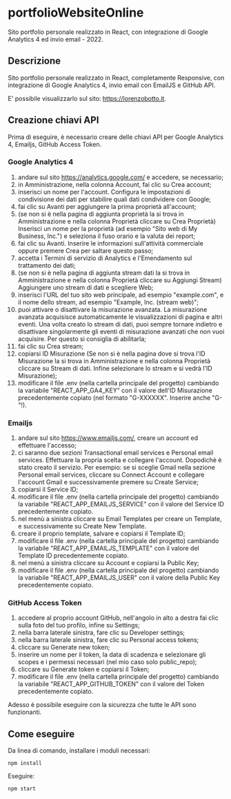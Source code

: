 # portfolioWebsiteOnline
Sito portfolio personale realizzato in React, con integrazione di Google Analytics 4 ed invio email - 2022.

## Descrizione

Sito portfolio personale realizzato in React, completamente Responsive, con integrazione di Google Analytics 4, invio email con EmailJS e GitHub API.

E' possibile visualizzarlo sul sito: https://lorenzobotto.it.

## Creazione chiavi API 

Prima di eseguire, è necessario creare delle chiavi API per Google Analytics 4, Emailjs, GitHub Access Token.

### Google Analytics 4
1. andare sul sito https://analytics.google.com/ e accedere, se necessario;
2. in Amministrazione, nella colonna Account, fai clic su Crea account;
3. inserisci un nome per l'account. Configura le impostazioni di condivisione dei dati per stabilire quali dati condividere con Google;
4. fai clic su Avanti per aggiungere la prima proprietà all'account;
5. (se non si è nella pagina di aggiunta proprietà la si trova in Amministrazione e nella colonna Proprietà cliccare su Crea Proprietà) Inserisci un nome per la proprietà (ad esempio "Sito web di My Business, Inc.") e seleziona il fuso orario e la valuta dei report;
6. fai clic su Avanti. Inserire le informazioni sull'attività commerciale oppure premere Crea per saltare questo passo;
7. accetta i Termini di servizio di Analytics e l'Emendamento sul trattamento dei dati;
8. (se non si è nella pagina di aggiunta stream dati la si trova in Amministrazione e nella colonna Proprietà cliccare su Aggiungi Stream) Aggiungere uno stream di dati e scegliere Web;
9. inserisci l'URL del tuo sito web principale, ad esempio "example.com", e il nome dello stream, ad esempio "Example, Inc. (stream web)";
10. puoi attivare o disattivare la misurazione avanzata. La misurazione avanzata acquisisce automaticamente le visualizzazioni di pagina e altri eventi. Una volta creato lo stream di dati, puoi sempre tornare indietro e disattivare singolarmente gli eventi di misurazione avanzati che non vuoi acquisire. Per questo si consiglia di abilitarla;
11. fai clic su Crea stream;
12. copiarsi ID Misurazione (Se non si è nella pagina dove si trova l'ID Misurazione la si trova in Amministrazione e nella colonna Proprietà cliccare su Stream di dati. Infine selezionare lo stream e si vedrà l'ID Misurazione);
13. modificare il file .env (nella cartella principale del progetto) cambiando la variabile "REACT_APP_GA4_KEY" con il valore dell'ID Misurazione precedentemente copiato (nel formato "G-XXXXXX". Inserire anche "G-"!).

### Emailjs

1. andare sul sito https://www.emailjs.com/, creare un account ed effettuare l'accesso;
2. ci saranno due sezioni Transactional email services e Personal email services. Effettuare la propria scelta e collegare l'account. Dopodichè è stato creato il servizio. Per esempio: se si sceglie Gmail nella sezione Personal email services, cliccare su Connect Account e collegare l'account Gmail e successivamente premere su Create Service;
3. copiarsi il Service ID;
4. modificare il file .env (nella cartella principale del progetto) cambiando la variabile "REACT_APP_EMAILJS_SERVICE" con il valore del Service ID precedentemente copiato.
5. nel menù a sinistra cliccare su Email Templates per creare un Template, e successivamente su Create New Template.
6. creare il proprio template, salvare e copiarsi il Template ID;
7. modificare il file .env (nella cartella principale del progetto) cambiando la variabile "REACT_APP_EMAILJS_TEMPLATE" con il valore del Template ID precedentemente copiato.
8. nel menù a sinistra cliccare su Account e copiarsi la Public Key;
9. modificare il file .env (nella cartella principale del progetto) cambiando la variabile "REACT_APP_EMAILJS_USER" con il valore della Public Key precedentemente copiato.

### GitHub Access Token

1. accedere al proprio account GitHub, nell'angolo in alto a destra fai clic sulla foto del tuo profilo, infine su Settings;
2. nella barra laterale sinistra, fare clic su Developer settings;
3. nella barra laterale sinistra, fare clic su Personal access tokens;
4. cliccare su Generate new token;
5. inserire un nome per il token, la data di scadenza e selezionare gli scopes e i permessi necessari (nel mio caso solo public_repo);
6. cliccare su Generate token e copiarsi il Token;
7. modificare il file .env (nella cartella principale del progetto) cambiando la variabile "REACT_APP_GITHUB_TOKEN" con il valore del Token precedentemente copiato.

Adesso è possibile eseguire con la sicurezza che tutte le API sono funzionanti.

## Come eseguire

Da linea di comando, installare i moduli necessari:
```
npm install
```

Eseguire:
```
npm start
```